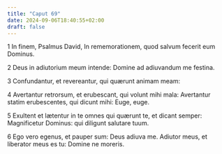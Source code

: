 ```yaml
---
title: "Caput 69"
date: 2024-09-06T18:40:55+02:00
draft: false
---
```




1 In finem, Psalmus David, In rememorationem, quod salvum fecerit eum Dominus.

2 Deus in adiutorium meum intende: Domine ad adiuvandum me festina.

3 Confundantur, et revereantur, qui quærunt animam meam:

4 Avertantur retrorsum, et erubescant, qui volunt mihi mala: Avertantur statim erubescentes, qui dicunt mihi: Euge, euge.

5 Exultent et lætentur in te omnes qui quærunt te, et dicant semper: Magnificetur Dominus: qui diligunt salutare tuum.

6 Ego vero egenus, et pauper sum: Deus adiuva me. Adiutor meus, et liberator meus es tu: Domine ne moreris.

